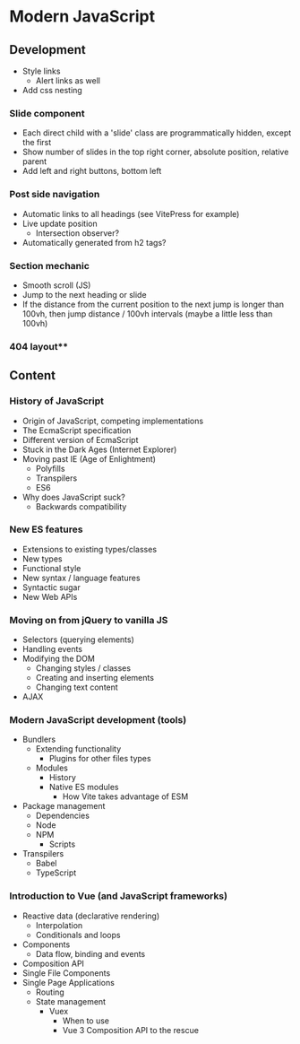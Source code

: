 # Modern JavaScript

## Development

- Style links
  - Alert links as well
- Add css nesting

### Slide component
- Each direct child with a 'slide' class are programmatically hidden, except the first
- Show number of slides in the top right corner, absolute position, relative parent
- Add left and right buttons, bottom left

### Post side navigation
- Automatic links to all headings (see VitePress for example)
- Live update position
  - Intersection observer?
- Automatically generated from h2 tags?

### Section mechanic
- Smooth scroll (JS)
- Jump to the next heading or slide
- If the distance from the current position to the next jump is longer than 100vh, then jump distance / 100vh intervals (maybe a little less than 100vh)

### 404 layout**

## Content

### History of JavaScript
  - Origin of JavaScript, competing implementations
  - The EcmaScript specification
  - Different version of EcmaScript
  - Stuck in the Dark Ages (Internet Explorer)
  - Moving past IE (Age of Enlightment)
    - Polyfills
    - Transpilers
    - ES6
  - Why does JavaScript suck?
    - Backwards compatibility

### New ES features
  - Extensions to existing types/classes
  - New types
  - Functional style
  - New syntax / language features
  - Syntactic sugar
  - New Web APIs

### Moving on from jQuery to vanilla JS
  - Selectors (querying elements)
  - Handling events
  - Modifying the DOM
    - Changing styles / classes
    - Creating and inserting elements
    - Changing text content
  - AJAX

### Modern JavaScript development (tools)
  - Bundlers
    - Extending functionality
      - Plugins for other files types
    - Modules
      - History
      - Native ES modules
        - How Vite takes advantage of ESM
  - Package management
    - Dependencies
    - Node
    - NPM
      - Scripts
  - Transpilers
    - Babel
    - TypeScript

### Introduction to Vue (and JavaScript frameworks)
  - Reactive data (declarative rendering)
    - Interpolation
    - Conditionals and loops
  - Components
    - Data flow, binding and events
  - Composition API
  - Single File Components
  - Single Page Applications
    - Routing
    - State management
      - Vuex
        - When to use
        - Vue 3 Composition API to the rescue